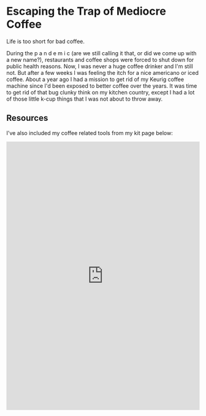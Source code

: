 # Escaping the Trap of Mediocre Coffee

Life is too short for bad coffee.

During the p a n d e m i c (are we still calling it that, or did we come up with a new name?), restaurants and coffee shops were forced to shut down for public health reasons. Now, I was never a huge coffee drinker and I'm still not. But after a few weeks I was feeling the itch for a nice americano or iced coffee. About a year ago I had a mission to get rid of my Keurig coffee machine since I'd been exposed to better coffee over the years. It was time to get rid of that bug clunky think on my kitchen country, except I had a lot of those little k-cup things that I was not about to throw away.



## Resources

I've also included my coffee related tools from my kit page below:

<iframe src="https://kit.co/embed?url=https%3A%2F%2Fkit.co%2Fshakeelxyz%2Fmy-coffee-kit" style="display: block; border: 0px; margin: 0 auto; width: 100%; height: 100vw; max-width: 700px; max-height: 700px" scrolling="no"></iframe>